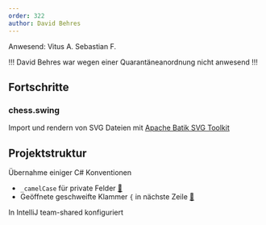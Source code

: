 ```yaml
---
order: 322
author: David Behres
---
```


Anwesend: Vitus A. Sebastian F.

!!!
David Behres war wegen einer Quarantäneanordnung nicht anwesend
!!!

## Fortschritte

### chess.swing
Import und rendern von SVG Dateien mit [Apache Batik SVG Toolkit](https://xmlgraphics.apache.org/batik/)

## Projektstruktur
Übernahme einiger C# Konventionen
* `_camelCase` für private Felder  [:link:](https://docs.microsoft.com/en-us/dotnet/csharp/fundamentals/coding-style/coding-conventions#camel-casse)
* Geöffnete geschweifte Klammer `{` in nächste Zeile [:link:](https://docs.microsoft.com/en-us/dotnet/csharp/fundamentals/coding-style/coding-conventions#layout-conventions) 

In IntelliJ team-shared konfiguriert